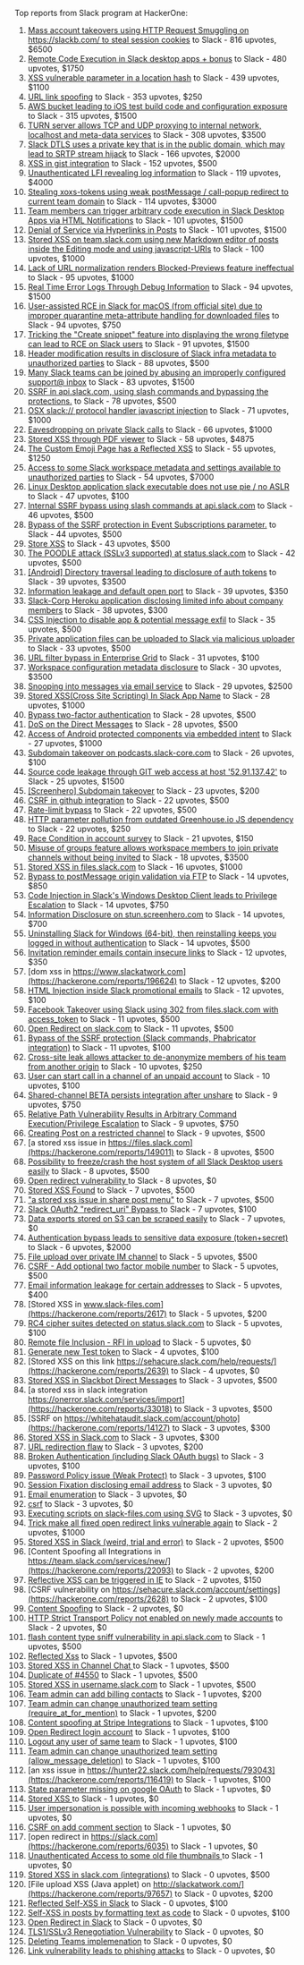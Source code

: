 Top reports from Slack program at HackerOne:

1. [Mass account takeovers using HTTP Request Smuggling on https://slackb.com/ to steal session cookies](https://hackerone.com/reports/737140) to Slack - 816 upvotes, $6500
2. [Remote Code Execution in Slack desktop apps + bonus](https://hackerone.com/reports/783877) to Slack - 480 upvotes, $1750
3. [XSS vulnerable parameter in a location hash](https://hackerone.com/reports/146336) to Slack - 439 upvotes, $1100
4. [URL link spoofing](https://hackerone.com/reports/481472) to Slack - 353 upvotes, $250
5. [AWS bucket leading to iOS test build code and configuration exposure](https://hackerone.com/reports/404822) to Slack - 315 upvotes, $1500
6. [TURN server allows TCP and UDP proxying to internal network, localhost and meta-data services](https://hackerone.com/reports/333419) to Slack - 308 upvotes, $3500
7. [Slack DTLS uses a private key that is in the public domain, which may lead to SRTP stream hijack](https://hackerone.com/reports/531032) to Slack - 166 upvotes, $2000
8. [XSS in gist integration](https://hackerone.com/reports/11073) to Slack - 152 upvotes, $500
9. [Unauthenticated LFI revealing log information](https://hackerone.com/reports/272578) to Slack - 119 upvotes, $4000
10. [Stealing xoxs-tokens using weak postMessage / call-popup redirect to current team domain](https://hackerone.com/reports/207170) to Slack - 114 upvotes, $3000
11. [Team members can trigger arbitrary code execution in Slack Desktop Apps via HTML Notifications](https://hackerone.com/reports/816156) to Slack - 101 upvotes, $1500
12. [Denial of Service via Hyperlinks in Posts](https://hackerone.com/reports/1077136) to Slack - 101 upvotes, $1500
13. [Stored XSS on team.slack.com using new Markdown editor of posts inside the Editing mode and using javascript-URIs](https://hackerone.com/reports/132104) to Slack - 100 upvotes, $1000
14. [Lack of URL normalization renders Blocked-Previews feature ineffectual](https://hackerone.com/reports/1102764) to Slack - 95 upvotes, $1000
15. [Real Time Error Logs Through Debug Information](https://hackerone.com/reports/503283) to Slack - 94 upvotes, $1500
16. [User-assisted RCE in Slack for macOS (from official site) due to improper quarantine meta-attribute handling for downloaded files](https://hackerone.com/reports/470637) to Slack - 94 upvotes, $750
17. [Tricking the "Create snippet" feature into displaying the wrong filetype can lead to RCE on Slack users](https://hackerone.com/reports/833080) to Slack - 91 upvotes, $1500
18. [Header modification results in disclosure of Slack infra metadata to unauthorized parties](https://hackerone.com/reports/727330) to Slack - 88 upvotes, $500
19. [Many Slack teams can be joined by abusing an improperly configured support@ inbox](https://hackerone.com/reports/239623) to Slack - 83 upvotes, $1500
20. [SSRF in api.slack.com, using slash commands and bypassing the protections.](https://hackerone.com/reports/381129) to Slack - 78 upvotes, $500
21. [OSX slack:// protocol handler javascript injection](https://hackerone.com/reports/79348) to Slack - 71 upvotes, $1000
22. [Eavesdropping on private Slack calls](https://hackerone.com/reports/184698) to Slack - 66 upvotes, $1000
23. [Stored XSS through PDF viewer](https://hackerone.com/reports/881557) to Slack - 58 upvotes, $4875
24. [The Custom Emoji Page has a Reflected XSS](https://hackerone.com/reports/258198) to Slack - 55 upvotes, $1250
25. [Access to some Slack workspace metadata and settings available to unauthorized parties](https://hackerone.com/reports/130133) to Slack - 54 upvotes, $7000
26. [Linux Desktop application slack executable does not use pie / no ASLR](https://hackerone.com/reports/415272) to Slack - 47 upvotes, $100
27. [Internal SSRF bypass using slash commands at api.slack.com](https://hackerone.com/reports/356765) to Slack - 46 upvotes, $500
28. [Bypass of the SSRF protection in Event Subscriptions parameter.](https://hackerone.com/reports/386292) to Slack - 44 upvotes, $500
29. [Store XSS](https://hackerone.com/reports/187410) to Slack - 43 upvotes, $500
30. [The POODLE attack (SSLv3 supported) at status.slack.com](https://hackerone.com/reports/375097) to Slack - 42 upvotes, $500
31. [[Android] Directory traversal leading to disclosure of auth tokens](https://hackerone.com/reports/1378889) to Slack - 39 upvotes, $3500
32. [Information leakage and default open port](https://hackerone.com/reports/305518) to Slack - 39 upvotes, $350
33. [Slack-Corp Heroku application disclosing limited info about company members](https://hackerone.com/reports/966814) to Slack - 38 upvotes, $300
34. [CSS Injection to disable app & potential message exfil](https://hackerone.com/reports/679969) to Slack - 35 upvotes, $500
35. [Private application files can be uploaded to Slack via malicious uploader](https://hackerone.com/reports/375083) to Slack - 33 upvotes, $500
36. [URL filter bypass in Enterprise Grid](https://hackerone.com/reports/500348) to Slack - 31 upvotes, $100
37. [Workspace configuration metadata disclosure](https://hackerone.com/reports/864489) to Slack - 30 upvotes, $3500
38. [Snooping into messages via email service](https://hackerone.com/reports/163938) to Slack - 29 upvotes, $2500
39. [ Stored XSS(Cross Site Scripting) In Slack App Name](https://hackerone.com/reports/159460) to Slack - 28 upvotes, $1000
40. [Bypass  two-factor authentication](https://hackerone.com/reports/121696) to Slack - 28 upvotes, $500
41. [DoS on the Direct Messages](https://hackerone.com/reports/746003) to Slack - 28 upvotes, $500
42. [Access of Android protected components via embedded intent](https://hackerone.com/reports/200427) to Slack - 27 upvotes, $1000
43. [Subdomain takeover on podcasts.slack-core.com](https://hackerone.com/reports/195350) to Slack - 26 upvotes, $100
44. [Source code leakage through GIT web access at host '52.91.137.42'](https://hackerone.com/reports/148068) to Slack - 25 upvotes, $1500
45. [[Screenhero] Subdomain takeover](https://hackerone.com/reports/142096) to Slack - 23 upvotes, $200
46. [CSRF in github integration](https://hackerone.com/reports/174328) to Slack - 22 upvotes, $500
47. [Rate-limit bypass](https://hackerone.com/reports/165727) to Slack - 22 upvotes, $500
48. [HTTP parameter pollution from outdated Greenhouse.io JS dependency](https://hackerone.com/reports/335339) to Slack - 22 upvotes, $250
49. [Race Condition in account survey](https://hackerone.com/reports/165570) to Slack - 21 upvotes, $150
50. [Misuse of groups feature allows workspace members to join private channels without being invited](https://hackerone.com/reports/1248852) to Slack - 18 upvotes, $3500
51. [Stored XSS in files.slack.com](https://hackerone.com/reports/827606) to Slack - 16 upvotes, $1000
52. [Bypass to postMessage origin validation via FTP](https://hackerone.com/reports/210654) to Slack - 14 upvotes, $850
53. [Code Injection in Slack's Windows Desktop Client leads to Privilege Escalation](https://hackerone.com/reports/162955) to Slack - 14 upvotes, $750
54. [Information Disclosure on stun.screenhero.com](https://hackerone.com/reports/175061) to Slack - 14 upvotes, $700
55. [Uninstalling Slack for Windows (64-bit), then reinstalling keeps you logged in without authentication](https://hackerone.com/reports/238260) to Slack - 14 upvotes, $500
56. [Invitation reminder emails contain insecure links](https://hackerone.com/reports/327674) to Slack - 12 upvotes, $350
57. [dom xss in https://www.slackatwork.com](https://hackerone.com/reports/196624) to Slack - 12 upvotes, $200
58. [HTML Injection inside Slack promotional emails](https://hackerone.com/reports/321029) to Slack - 12 upvotes, $100
59. [Facebook Takeover using Slack using 302 from files.slack.com with access_token](https://hackerone.com/reports/6017) to Slack - 11 upvotes, $500
60. [Open Redirect on slack.com](https://hackerone.com/reports/140447) to Slack - 11 upvotes, $500
61. [Bypass of the SSRF protection (Slack commands, Phabricator integration)](https://hackerone.com/reports/61312) to Slack - 11 upvotes, $100
62. [Cross-site leak allows attacker to de-anonymize members of his team from another origin](https://hackerone.com/reports/1068153) to Slack - 10 upvotes, $250
63. [User can start call in a channel of an unpaid account](https://hackerone.com/reports/147369) to Slack - 10 upvotes, $100
64. [Shared-channel BETA persists integration after unshare](https://hackerone.com/reports/291822) to Slack - 9 upvotes, $750
65. [Relative Path Vulnerability Results in Arbitrary Command Execution/Privilege Escalation](https://hackerone.com/reports/784714) to Slack - 9 upvotes, $750
66. [Creating Post on a restricted channel](https://hackerone.com/reports/151459) to Slack - 9 upvotes, $500
67. [a stored xss issue in https://files.slack.com](https://hackerone.com/reports/149011) to Slack - 8 upvotes, $500
68. [Possibility to freeze/crash the host system of all Slack Desktop users easily](https://hackerone.com/reports/392728) to Slack - 8 upvotes, $500
69. [Open redirect vulnerability ](https://hackerone.com/reports/2731) to Slack - 8 upvotes, $0
70. [Stored XSS Found](https://hackerone.com/reports/9774) to Slack - 7 upvotes, $500
71. ["a stored xss issue in share post menu"](https://hackerone.com/reports/148848) to Slack - 7 upvotes, $500
72. [Slack OAuth2 "redirect_uri" Bypass ](https://hackerone.com/reports/2575) to Slack - 7 upvotes, $100
73. [Data exports stored on S3 can be scraped easily](https://hackerone.com/reports/2746) to Slack - 7 upvotes, $0
74. [Authentication bypass leads to sensitive data exposure (token+secret)](https://hackerone.com/reports/129918) to Slack - 6 upvotes, $2000
75. [File upload over private IM channel](https://hackerone.com/reports/143903) to Slack - 5 upvotes, $500
76. [CSRF - Add optional two factor mobile number](https://hackerone.com/reports/155774) to Slack - 5 upvotes, $500
77. [Email information leakage for certain addresses](https://hackerone.com/reports/169992) to Slack - 5 upvotes, $400
78. [Stored XSS in www.slack-files.com](https://hackerone.com/reports/2617) to Slack - 5 upvotes, $200
79. [RC4 cipher suites detected on status.slack.com](https://hackerone.com/reports/99157) to Slack - 5 upvotes, $100
80. [Remote file Inclusion - RFI in upload](https://hackerone.com/reports/14092) to Slack - 5 upvotes, $0
81. [Generate new Test token](https://hackerone.com/reports/147544) to Slack - 4 upvotes, $100
82. [Stored XSS on this link https://sehacure.slack.com/help/requests/](https://hackerone.com/reports/2639) to Slack - 4 upvotes, $0
83. [Stored XSS in Slackbot Direct Messages](https://hackerone.com/reports/4561) to Slack - 3 upvotes, $500
84. [a stored xss in  slack integration  https://onerror.slack.com/services/import](https://hackerone.com/reports/33018) to Slack - 3 upvotes, $500
85. [SSRF on https://whitehataudit.slack.com/account/photo](https://hackerone.com/reports/14127) to Slack - 3 upvotes, $300
86. [Stored XSS in Slack.com](https://hackerone.com/reports/6002) to Slack - 3 upvotes, $300
87. [URL redirection flaw](https://hackerone.com/reports/2622) to Slack - 3 upvotes, $200
88. [Broken Authentication (including Slack OAuth bugs)](https://hackerone.com/reports/2559) to Slack - 3 upvotes, $100
89. [Password Policy issue (Weak Protect)](https://hackerone.com/reports/17160) to Slack - 3 upvotes, $100
90. [Session Fixation disclosing email address](https://hackerone.com/reports/2582) to Slack - 3 upvotes, $0
91. [Email enumeration](https://hackerone.com/reports/2766) to Slack - 3 upvotes, $0
92. [csrf](https://hackerone.com/reports/2635) to Slack - 3 upvotes, $0
93. [Executing scripts on slack-files.com using SVG](https://hackerone.com/reports/100565) to Slack - 3 upvotes, $0
94. [Trick make all fixed open redirect links vulnerable again](https://hackerone.com/reports/104087) to Slack - 2 upvotes, $1000
95. [Stored XSS in Slack (weird, trial and error)](https://hackerone.com/reports/96337) to Slack - 2 upvotes, $500
96. [Content Spoofing all Integrations in https://team.slack.com/services/new/](https://hackerone.com/reports/22093) to Slack - 2 upvotes, $200
97. [Reflective XSS can be triggered in IE](https://hackerone.com/reports/2497) to Slack - 2 upvotes, $150
98. [CSRF vulnerability on https://sehacure.slack.com/account/settings](https://hackerone.com/reports/2628) to Slack - 2 upvotes, $100
99. [Content Spoofing](https://hackerone.com/reports/2979) to Slack - 2 upvotes, $0
100. [HTTP Strict Transport Policy not enabled on newly made accounts](https://hackerone.com/reports/26763) to Slack - 2 upvotes, $0
101. [flash content type sniff vulnerability in api.slack.com](https://hackerone.com/reports/3455) to Slack - 1 upvotes, $500
102. [Reflected Xss](https://hackerone.com/reports/2777) to Slack - 1 upvotes, $500
103. [Stored XSS in Channel Chat ](https://hackerone.com/reports/2652) to Slack - 1 upvotes, $500
104. [Duplicate of #4550](https://hackerone.com/reports/4638) to Slack - 1 upvotes, $500
105. [Stored XSS in username.slack.com](https://hackerone.com/reports/2625) to Slack - 1 upvotes, $500
106. [Team admin can add billing contacts](https://hackerone.com/reports/47940) to Slack - 1 upvotes, $200
107. [Team admin can change unauthorized team setting (require_at_for_mention)](https://hackerone.com/reports/46747) to Slack - 1 upvotes, $200
108. [Content spoofing at Stripe Integrations](https://hackerone.com/reports/21248) to Slack - 1 upvotes, $100
109. [Open Redirect login account](https://hackerone.com/reports/16718) to Slack - 1 upvotes, $100
110. [Logout any user of same team](https://hackerone.com/reports/54610) to Slack - 1 upvotes, $100
111. [Team admin can change unauthorized team setting (allow_message_deletion)](https://hackerone.com/reports/46750) to Slack - 1 upvotes, $100
112. [an xss issue in https://hunter22.slack.com/help/requests/793043](https://hackerone.com/reports/116419) to Slack - 1 upvotes, $100
113. [State parameter missing on google OAuth](https://hackerone.com/reports/2688) to Slack - 1 upvotes, $0
114. [Stored XSS ](https://hackerone.com/reports/2926) to Slack - 1 upvotes, $0
115. [User impersonation is possible with incoming webhooks](https://hackerone.com/reports/3722) to Slack - 1 upvotes, $0
116. [CSRF on add comment section](https://hackerone.com/reports/2638) to Slack - 1 upvotes, $0
117. [open redirect in https://slack.com](https://hackerone.com/reports/6035) to Slack - 1 upvotes, $0
118. [Unauthenticated Access to some old file thumbnails ](https://hackerone.com/reports/145621) to Slack - 1 upvotes, $0
119. [Stored XSS in slack.com (integrations)](https://hackerone.com/reports/10297) to Slack - 0 upvotes, $500
120. [File upload XSS (Java applet) on http://slackatwork.com/](https://hackerone.com/reports/97657) to Slack - 0 upvotes, $200
121. [Reflected Self-XSS in Slack](https://hackerone.com/reports/97683) to Slack - 0 upvotes, $100
122. [Self-XSS in posts by formatting text as code](https://hackerone.com/reports/89505) to Slack - 0 upvotes, $100
123. [Open Redirect in Slack](https://hackerone.com/reports/4549) to Slack - 0 upvotes, $0
124. [TLS1/SSLv3 Renegotiation Vulnerability](https://hackerone.com/reports/5617) to Slack - 0 upvotes, $0
125. [Deleting Teams implemenation](https://hackerone.com/reports/2975) to Slack - 0 upvotes, $0
126. [Link vulnerability leads to phishing attacks](https://hackerone.com/reports/66994) to Slack - 0 upvotes, $0
